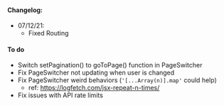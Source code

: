 #### Changelog:
- 07/12/21: 
    - Fixed Routing

#### To do
- Switch setPagination() to goToPage() function in PageSwitcher
- Fix PageSwitcher not updating when user is changed
- Fix PageSwitcher weird behaviors (`'[...Array(n)].map'` could help)
    - ref: https://logfetch.com/jsx-repeat-n-times/
- Fix issues with API rate limits
